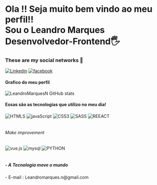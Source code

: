 # Ola !! Seja muito bem vindo ao meu perfil!! <br>Sou o **Leandro Marques** <br>**Desenvolvedor-Frontend**🖐️
### These are my social networks 🔗
[![Linkedin](	https://img.shields.io/badge/LinkedIn-0077B5?style=for-the-badge&logo=linkedin&logoColor=white)](https://www.linkedin.com/in/leandro-marques-nascimento-2a899746/)
[![facebook](https://img.shields.io/badge/Facebook-1877F2?style=for-the-badge&logo=facebook&logoColor=white)](https://www.facebook.com/leandro.marquesnascimento.73/)
#### Grafico do meu perfil
![LeandroMarquesN GitHub stats](https://github-readme-stats.vercel.app/api?username=LeandroMarquesN&show_icons=true&theme=dracula)
#### Essas são as tecnologias que utilizo no meu dia! 
<div style="display:inline_block" / >
  <img align="center" alt="HTMLS"src="https://img.shields.io/badge/HTML5-E34F26?style=for-the-badge&logo=html5&logoColor=white" />
  <img align="center" alt="javaScript"src="https://img.shields.io/badge/JavaScript-F7DF1E?style=for-the-badge&logo=javascript&logoColor=black" />
  <img align="center" alt="CSS3"src="https://img.shields.io/badge/CSS3-1572B6?style=for-the-badge&logo=css3&logoColor=white" />
  <img align="center" alt="SASS"src="https://img.shields.io/badge/Sass-CC6699?style=for-the-badge&logo=sass&logoColor=white" />
  <img align="center" alt="REEACT"src="https://img.shields.io/badge/React-20232A?style=for-the-badge&logo=react&logoColor=61DAFB" /> <br/><br/>
  <h6> Make improvement</h6>
  <img align="center" alt="vue.js"src="https://img.shields.io/badge/Vue.js-35495E?style=for-the-badge&logo=vue.js&logoColor=4FC08D" />
  <img align="center" alt="mysql"src="https://img.shields.io/badge/MySQL-00000F?style=for-the-badge&logo=mysql&logoColor=white" />
  
   <img align="center" alt="PYTHON" src="https://img.shields.io/badge/Python-3776AB?style=for-the-badge&logo=python&logoColor=white" />
    <img align="center" alt=""src="" />
  
  
</div><br/>
<h5>- A Tecnologia move o mundo </h5>
<p>- E-mail : Leandromarques.n@gmail.com </p>

